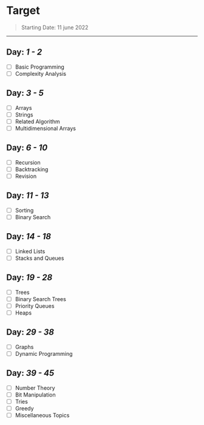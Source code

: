 # Target

> Starting Date: 11 june 2022
---


## Day: *1 - 2*
- [ ] Basic Programming
- [ ] Complexity Analysis

## Day: *3 - 5*
- [ ] Arrays
- [ ] Strings
- [ ] Related Algorithm
- [ ] Multidimensional Arrays

## Day: *6 - 10*
- [ ] Recursion
- [ ] Backtracking
- [ ] Revision

## Day: *11 - 13*
- [ ] Sorting
- [ ] Binary Search

## Day: *14 - 18*
- [ ] Linked Lists
- [ ] Stacks and Queues

## Day: *19 - 28*
- [ ] Trees
- [ ] Binary Search Trees
- [ ] Priority Queues
- [ ] Heaps

## Day: *29 - 38*
- [ ] Graphs
- [ ] Dynamic Programming

## Day: *39 - 45*
- [ ] Number Theory
- [ ] Bit Manipulation
- [ ] Tries
- [ ] Greedy
- [ ] Miscellaneous Topics
